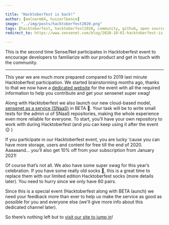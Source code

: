 ```yaml
---

title: "Hacktoberfest is back!"
author: [molnarm84, huszerlbence]
image: "../img/posts/hacktoberfest2020.png"
tags: [hacktoberfest, hacktoberfest2020, community, github, open source]
redirect_to: https://www.sensenet.com/blog/2020-10-01-hacktoberfest-is-back

---
```


This is the second time Sense/Net participates in Hacktoberfest event to encourage developers to familiarize with our product and get in touch with the community. 

---

This year we are much more prepared compared to 2019 last minute Hacktoberfest participation. We started brainstorming months ago, thanks to that we now have a [dedicated website](https://hacktoberfest.sensenet.com) for the event with all the required information to help you contribute and get your sensenet super swag! 

Along with Hacktoberfest we also launch our new cloud-based model, [sensenet as a service (SNaaS)](https://docs.sensenet.com/concepts/introduction/04-what-is-snaas) in BETA 🚀. Your task will be to write small tests for the admin ui of SNaaS repositories, making the whole experience even more reliable for everyone. To start, you’ll have your own repository to work with during Hacktoberfest (and you can keep using it after the event 😉 ) 

If you participate in our Hacktoberfest event, you are lucky ‘cause you can have more storage, users and content for free till the end of 2020. Aaaaaand… you’ll also get 10% off from your subscription from January 2021! 

Of course that’s not all. We also have some super swag for this year’s celebration. If you have some really old socks 🧦, this is a great time to replace them with our limited edition Hacktoberfest socks (more details later). You need to hurry since we only have 60 pairs. 

Since this is a special event (Hacktoberfest along with BETA launch) we need your feedback more than ever to help us make the service as good as possible for you and everyone else (we'll give more info about this dedicated channel later).

So there’s nothing left but to [visit our site to jump in](https://hacktoberfest.sensenet.com)! 
